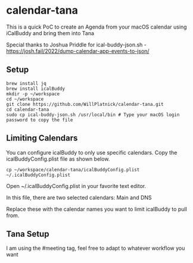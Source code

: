 # calendar-tana

This is a quick PoC to create an Agenda from your macOS calendar using iCalBuddy and bring them into Tana

Special thanks to Joshua Priddle for ical-buddy-json.sh - https://josh.fail/2022/dump-calendar-app-events-to-json/


## Setup

```
brew install jq
brew install icalBuddy
mkdir -p ~/workspace
cd ~/workspace
git clone https://github.com/WillPlatnick/calendar-tana.git
cd calendar-tana 
sudo cp ical-buddy-json.sh /usr/local/bin # Type your macOS login password to copy the file
```

## Limiting Calendars

You can configure icalBuddy to only use specific calendars. Copy the icalBuddyConfig.plist file as shown below.

```
cp ~/workspace/calendar-tana/icalBuddyConfig.plist ~/.icalBuddyConfig.plist
```

Open ~/.icalBuddyConfig.plist in your favorite text editor.

In this file, there are two selected calendars:
Main and DNS

Replace these with the calendar names you want to limit icalBuddy to pull from.


## Tana Setup

I am using the #meeting tag, feel free to adapt to whatever workflow you want
